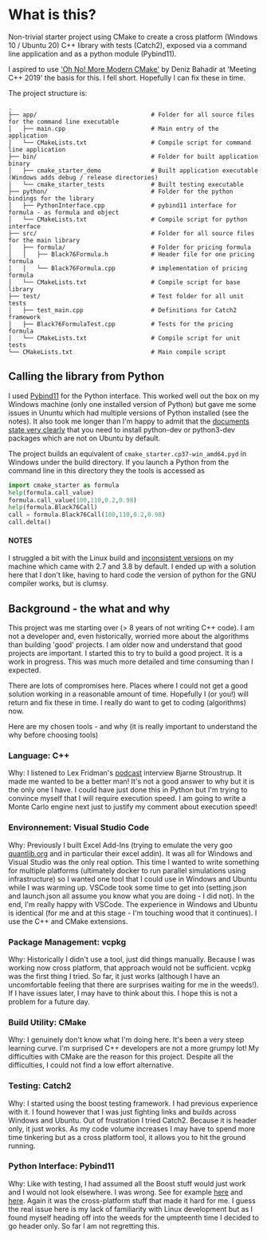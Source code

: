 
# What is this?
Non-trivial starter project using CMake to create a cross platform (Windows 10 / Ubuntu 20) C++ library with tests (Catch2), exposed via a command line application and as a python module (Pybind11). 

I aspired to use ['Oh No! More Modern CMake'](https://www.youtube.com/watch?v=y9kSr5enrSk) by Deniz Bahadir at 'Meeting C++ 2019' the basis for this. I fell short. Hopefully I can fix these in time. 

The project structure is:
```
.
├── app/                                # Folder for all source files for the command line executable
│   ├── main.cpp                        # Main entry of the application
│   └── CMakeLists.txt                  # Compile script for command line application
├── bin/                                # Folder for built application binary
│   ├── cmake_starter_demo              # Built application executable (Windows adds debug / release directories)
│   └── cmake_starter_tests             # Built testing executable  
├── python/                             # Folder for the python bindings for the library
│   ├── PythonInterface.cpp             # pybind11 interface for formula - as formula and object
│   └── CMakeLists.txt                  # Compile script for python interface
├── src/                                # Folder for all source files for the main library
│   ├── formula/                        # Folder for pricing formula
│   │   ├── Black76Formula.h            # Header file for one pricing formula
│   │   └── Black76Formula.cpp          # implementation of pricing formula
│   └── CMakeLists.txt                  # Compile script for base library
├── test/                               # Test folder for all unit tests
│   ├── test_main.cpp                   # Definitions for Catch2 framework
│   ├── Black76FormulaTest.cpp          # Tests for the pricing formula
│   └── CMakeLists.txt                  # Compile script for unit tests
└── CMakeLists.txt                      # Main compile script
```

## Calling the library from Python
I used [Pybind11](https://github.com/pybind/pybind11) for the Python interface. This worked well out the box on my Windows machine (only one installed version of Python) but gave me some issues in Ununtu which had multiple versions of Python installed (see the notes). It also took me longer than I'm happy to admit that the [documents state very clearly](https://pybind11.readthedocs.io/en/stable/basics.html) that you need to install python-dev or python3-dev packages which are not on Ubuntu by default.

The project builds an equivalent of `cmake_starter.cp37-win_amd64.pyd` in Windows under the build directory. If you launch a Python from the command line in this directory they the tools is accessed as
```python
import cmake_starter as formula
help(formula.call_value)
formula.call_value(100,110,0.2,0.98)
help(formula.Black76Call)
call = formula.Black76Call(100,110,0.2,0.98)
call.delta()
```
#### NOTES
I struggled a bit with the Linux build and [inconsistent versions](https://stackoverflow.com/questions/62773837/cmake-and-pybind11-using-inconsistent-python-versions) on my machine which came with 2.7 and 3.8 by default. I ended up with a solution here that I don't like, having to hard code the version of python for the GNU compiler works, but is clumsy. 


## Background - the what and why

This project was me starting over (> 8 years of not writing C++ code). I am not a developer and, even historically, worried more about the algorithms
than building 'good' projects. I am older now and understand that good projects are important. I started this to try to build a good project. It is 
a work in progress. This was much more detailed and time consuming than I expected. 

There are lots of compromises here. Places where I could not get a good solution working in a reasonable amount of time. Hopefully I (or you!) will return 
and fix these in time. I really do want to get to coding (algorithms) now. 

Here are my chosen tools - and why (it is really important to understand the why before choosing tools)

### Language: C++ 
Why: I listened to Lex Fridman's [podcast](https://www.youtube.com/watch?v=uTxRF5ag27A) interview Bjarne Stroustrup. It made me wanted to be a better man! It's not a good answer to why but it is the only one I have. I could have just done this in Python but I'm trying to convince myself that I will require execution speed. I am going to write a Monte Carlo engine next just to justify my comment about execution speed! 

### Environnement: Visual Studio Code
Why: Previously I built Excel Add-Ins (trying to emulate the very goo [quantlib.org](https://www.quantlib.org/) and in particular their excel addin). It was all for Windows and Visual Studio was the only real option. This time I wanted to write something for multiple platforms (ultimately docker to run parallel simulations using infrastructure) so I wanted one tool that I could use in Windows and Ubuntu while I was warming up. VSCode took some time to get into (setting.json and launch.json all assume you know what you are doing - I did not). In the end, I'm really happy with VSCode. The experience in Windows and Ubuntu is identical (for me and at this stage - I'm touching wood that it continues). I use the C++ and CMake extensions. 

### Package Management: vcpkg
Why: Historically I didn't use a tool, just did things manually. Because I was working now cross platform, that approach would not be sufficient. vcpkg was the first thing I tried. So far, it just works (although I have an uncomfortable feeling that there are surprises waiting for me in the weeds!). If I have issues later, I may have to think about this. I hope this is not a problem for a future day.

### Build Utility: CMake
Why: I genuinely don't know what I'm doing here. It's been a very steep learning curve. I'm surprised C++ developers are not a more grumpy lot! My difficulties with CMake are the reason for this project. Despite all the difficulties, I could not find a low effort alternative.

### Testing: Catch2
Why: I started using the boost testing framework. I had previous experience with it. I found however that I was just fighting links and builds across Windows and Ubuntu. Out of frustration I tried Catch2. Because it is header only, it just works. As my code volume increases I may have to spend more time tinkering but as a cross platform tool, it allows you to hit the ground running.

### Python Interface: Pybind11
Why: Like with testing, I had assumed all the Boost stuff would just work and I would not look elsewhere. I was wrong. See for example [here](https://stackoverflow.com/questions/62623528/cmake-find-packageboost-components-python-fails-but-other-boost-packages-work) and [here](https://stackoverflow.com/questions/62716602/cmake-target-link-libraries-for-boost-python-does-not-find-the-lib-but-the-vari). Again it was the cross-platform stuff that made it hard for me. I guess the real issue here is my lack of familiarity with Linux development but as I found myself heading off into the weeds for the umpteenth time I decided to go header only. So far I am not regretting this.

